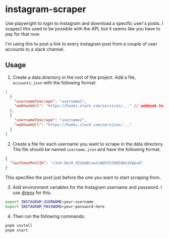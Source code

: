 # instagram-scraper

Use playwright to login to Instagram and download a specific user's posts. I suspect this used to be possible with the API, but it seems like you have to pay for that now.

I'm using this to post a link to every instagram post from a couple of user accounts to a slack channel.

## Usage

1. Create a data directory in the root of the project. Add a file, `accounts.json` with the following format:

```json
[
  {
    "usernameToScrape": "username1",
    "webhookUrl": "https://hooks.slack.com/services/..." // webhook to send posts from this account
  },
  {
    "usernameToScrape": "username2",
    "webhookUrl": "https://hooks.slack.com/services/..."
  }
]
```

2. Create a file for each username you want to scrape in the data directory. The file should be named `username.json` and have the following format:

```json
{
  "lastSeenPostId": "c3uV-Xev9_dZsQaBcvw1iWQ5SVJU0I8Ao1b8ps0"
}
```

This specifies the post just before the one you want to start scraping from.

3. Add environment variables for the Instagram username and password. I use [direnv](https://direnv.net/) for this.

```bash
export INSTAGRAM_USERNAME=your-username
export INSTAGRAM_PASSWORD=your-password-here
```

4. Then run the following commands:

```bash
pnpm install
pnpm start
```
